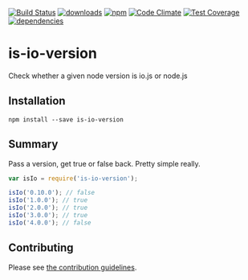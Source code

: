 [![Build Status](https://travis-ci.org/tandrewnichols/is-io-version.png)](https://travis-ci.org/tandrewnichols/is-io-version) [![downloads](http://img.shields.io/npm/dm/is-io-version.svg)](https://npmjs.org/package/is-io-version) [![npm](http://img.shields.io/npm/v/is-io-version.svg)](https://npmjs.org/package/is-io-version) [![Code Climate](https://codeclimate.com/github/tandrewnichols/is-io-version/badges/gpa.svg)](https://codeclimate.com/github/tandrewnichols/is-io-version) [![Test Coverage](https://codeclimate.com/github/tandrewnichols/is-io-version/badges/coverage.svg)](https://codeclimate.com/github/tandrewnichols/is-io-version) [![dependencies](https://david-dm.org/tandrewnichols/is-io-version.png)](https://david-dm.org/tandrewnichols/is-io-version)

# is-io-version

Check whether a given node version is io.js or node.js

## Installation

`npm install --save is-io-version`

## Summary

Pass a version, get true or false back. Pretty simple really.

```js
var isIo = require('is-io-version');

isIo('0.10.0'); // false
isIo('1.0.0'); // true
isIo('2.0.0'); // true
isIo('3.0.0'); // true
isIo('4.0.0'); // false
```

## Contributing

Please see [the contribution guidelines](CONTRIBUTING.md).
